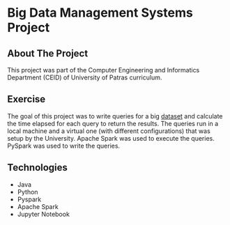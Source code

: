 # Big Data Management Systems Project

## About The Project

This project was part of the Computer Engineering and Informatics Department (CEID) of University of Patras curriculum.

## Exercise

The goal of this project was to write queries for a big [dataset](https://www.kaggle.com/grouplens/movielens-20m-dataset) and calculate the time elapsed for each query to return the results. The queries run in a local machine and a virtual one (with different configurations) that was setup by the University. Apache Spark was used to execute the queries. PySpark was used to write the queries.

## Technologies

- Java
- Python
- Pyspark
- Apache Spark
- Jupyter Notebook
